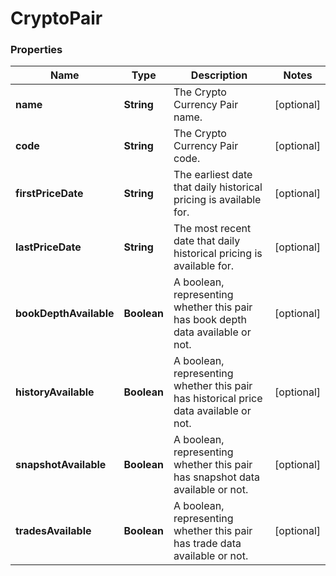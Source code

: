 # CryptoPair

### Properties
Name | Type | Description | Notes
------------ | ------------- | ------------- | -------------
**name** | **String** | The Crypto Currency Pair name. | [optional] 
**code** | **String** | The Crypto Currency Pair code. | [optional] 
**firstPriceDate** | **String** | The earliest date that daily historical pricing is available for. | [optional] 
**lastPriceDate** | **String** | The most recent date that daily historical pricing is available for. | [optional] 
**bookDepthAvailable** | **Boolean** | A boolean, representing whether this pair has book depth data available or not. | [optional] 
**historyAvailable** | **Boolean** | A boolean, representing whether this pair has historical price data available or not. | [optional] 
**snapshotAvailable** | **Boolean** | A boolean, representing whether this pair has snapshot data available or not. | [optional] 
**tradesAvailable** | **Boolean** | A boolean, representing whether this pair has trade data available or not. | [optional] 



